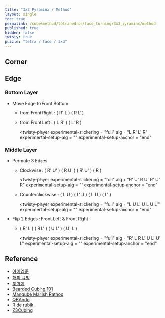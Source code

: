 ```yaml
---
title: "3x3 Pyraminx / Method"
layout: single
toc: true
permalink: /cube/method/tetrahedron/face_turning/3x3_pyraminx/method
published: true
hidden: false
twisty: true
puzzle: "tetra / face / 3x3"
---
```

<span
  id     = "cube"
  puzzle = "{{page.puzzle}}"
  experimental-stickering   = "full"
  experimental-setup-alg    = ""
  experimental-setup-anchor = "end"  >
</span>

<head>
  <base target="_blank">
</head>



## Corner



## Edge

### Bottom Layer

- Move Edge to Front Bottom
  - from Front Right : ( R' L ) ( R L' )

    <twisty-player
      alg = "R' L R L'" >
    </twisty-player>

  - from Front Left : ( L R' ) ( L' R )

    <twisty-player
      experimental-stickering   = "full"
      alg                       = "L R' L' R"
      experimental-setup-alg    = ""
      experimental-setup-anchor = "end"
    ></twisty-player>

### Middle Layer

- Permute 3 Edges
  - Clockwise : ( R' U' ) ( R U' ) ( R' U' ) ( R )

    <twisty-player
      experimental-stickering   = "full"
      alg                       = "R' U' R U' R' U' R"
      experimental-setup-alg    = ""
      experimental-setup-anchor = "end"
    ></twisty-player>

  - Counterclockwise : ( L U ) ( L' U ) ( L U ) ( L' )

    <twisty-player
      experimental-stickering   = "full"
      alg                       = "L U L' U L U L'"
      experimental-setup-alg    = ""
      experimental-setup-anchor = "end"
    ></twisty-player>

- Flip 2 Edges : Front Left & Front Right
  - ( R' L ) ( R L' ) ( U L' ) ( U' L )

    <twisty-player
      experimental-stickering   = "full"
      alg                       = "R' L R L' U L' U' L"
      experimental-setup-alg    = ""
      experimental-setup-anchor = "end"
    ></twisty-player>



## Reference

- [아이엠준](https://youtu.be/mO3excjvvoA)
- [해피 큐빙](https://youtu.be/SlIcRFwF3ck)
- [투마이](https://youtu.be/5L4vhS1rqeE)
- [Bearded Cubing 101](https://youtu.be/qkq3HCHXtAE)
- [Manqube Manish Rathod](https://youtu.be/p0Z1M7fO_PQ)
- [QBAndo](https://youtu.be/EuLer0aKTEg)
- [R de rubik](https://youtu.be/S2Utcn3szvQ)
- [Z3Cubing](https://youtu.be/xIQtn2qazvg)